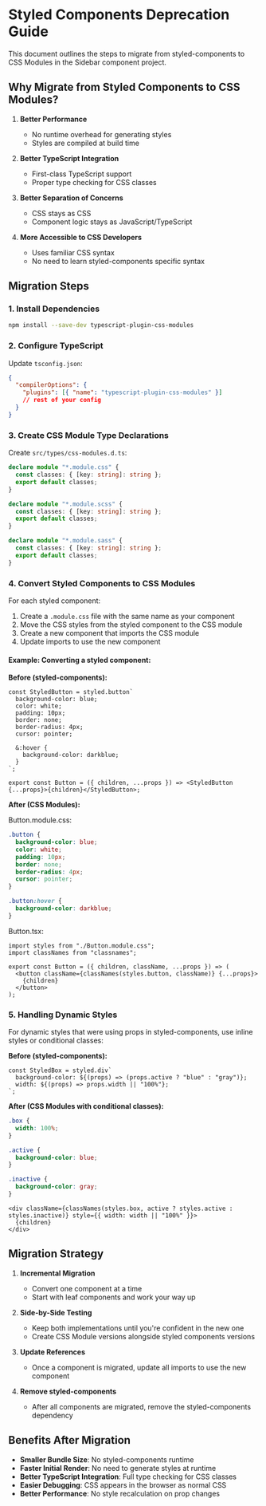 # Styled Components Deprecation Guide

This document outlines the steps to migrate from styled-components to CSS Modules in the Sidebar component project.

## Why Migrate from Styled Components to CSS Modules?

1. **Better Performance**

   - No runtime overhead for generating styles
   - Styles are compiled at build time

2. **Better TypeScript Integration**

   - First-class TypeScript support
   - Proper type checking for CSS classes

3. **Better Separation of Concerns**

   - CSS stays as CSS
   - Component logic stays as JavaScript/TypeScript

4. **More Accessible to CSS Developers**
   - Uses familiar CSS syntax
   - No need to learn styled-components specific syntax

## Migration Steps

### 1. Install Dependencies

```bash
npm install --save-dev typescript-plugin-css-modules
```

### 2. Configure TypeScript

Update `tsconfig.json`:

```json
{
  "compilerOptions": {
    "plugins": [{ "name": "typescript-plugin-css-modules" }]
    // rest of your config
  }
}
```

### 3. Create CSS Module Type Declarations

Create `src/types/css-modules.d.ts`:

```typescript
declare module "*.module.css" {
  const classes: { [key: string]: string };
  export default classes;
}

declare module "*.module.scss" {
  const classes: { [key: string]: string };
  export default classes;
}

declare module "*.module.sass" {
  const classes: { [key: string]: string };
  export default classes;
}
```

### 4. Convert Styled Components to CSS Modules

For each styled component:

1. Create a `.module.css` file with the same name as your component
2. Move the CSS styles from the styled component to the CSS module
3. Create a new component that imports the CSS module
4. Update imports to use the new component

#### Example: Converting a styled component:

**Before (styled-components):**

```tsx
const StyledButton = styled.button`
  background-color: blue;
  color: white;
  padding: 10px;
  border: none;
  border-radius: 4px;
  cursor: pointer;

  &:hover {
    background-color: darkblue;
  }
`;

export const Button = ({ children, ...props }) => <StyledButton {...props}>{children}</StyledButton>;
```

**After (CSS Modules):**

Button.module.css:

```css
.button {
  background-color: blue;
  color: white;
  padding: 10px;
  border: none;
  border-radius: 4px;
  cursor: pointer;
}

.button:hover {
  background-color: darkblue;
}
```

Button.tsx:

```tsx
import styles from "./Button.module.css";
import classNames from "classnames";

export const Button = ({ children, className, ...props }) => (
  <button className={classNames(styles.button, className)} {...props}>
    {children}
  </button>
);
```

### 5. Handling Dynamic Styles

For dynamic styles that were using props in styled-components, use inline styles or conditional classes:

**Before (styled-components):**

```tsx
const StyledBox = styled.div`
  background-color: ${(props) => (props.active ? "blue" : "gray")};
  width: ${(props) => props.width || "100%"};
`;
```

**After (CSS Modules with conditional classes):**

```css
.box {
  width: 100%;
}

.active {
  background-color: blue;
}

.inactive {
  background-color: gray;
}
```

```tsx
<div className={classNames(styles.box, active ? styles.active : styles.inactive)} style={{ width: width || "100%" }}>
  {children}
</div>
```

## Migration Strategy

1. **Incremental Migration**

   - Convert one component at a time
   - Start with leaf components and work your way up

2. **Side-by-Side Testing**

   - Keep both implementations until you're confident in the new one
   - Create CSS Module versions alongside styled components versions

3. **Update References**

   - Once a component is migrated, update all imports to use the new component

4. **Remove styled-components**
   - After all components are migrated, remove the styled-components dependency

## Benefits After Migration

- **Smaller Bundle Size**: No styled-components runtime
- **Faster Initial Render**: No need to generate styles at runtime
- **Better TypeScript Integration**: Full type checking for CSS classes
- **Easier Debugging**: CSS appears in the browser as normal CSS
- **Better Performance**: No style recalculation on prop changes
